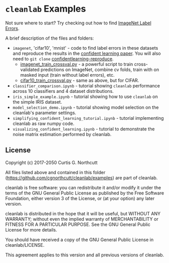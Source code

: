 # ``cleanlab`` Examples

Not sure where to start? Try checking out how to find [ImageNet Label Errors](https://github.com/cgnorthcutt/cleanlab/blob/master/examples/imagenet/imagenet_train_label_errors.ipynb).


A brief description of the files and folders:
* `imagenet`, 'cifar10', 'mnist' - code to find label errors in these datasets and reproduce the results in the [confident learning paper](https://arxiv.org/abs/1911.00068). You will also need to `git clone` [confidentlearning-reproduce](https://github.com/cgnorthcutt/confidentlearning-reproduce).
  - [imagenet_train_crossval.py](https://github.com/cgnorthcutt/cleanlab/blob/master/examples/imagenet/imagenet_train_crossval.py) - a powerful script to train cross-validated predictions on ImageNet, combine cv folds, train with on masked input (train without label errors), etc.
  - [cifar10_train_crossval.py](https://github.com/cgnorthcutt/cleanlab/blob/master/examples/cifar10/cifar10_train_crossval.py) - same as above, but for CIFAR.
* `classifier_comparison.ipynb` - tutorial showing `cleanlab` performance across 10 classifiers and 4 dataset distributions.
* `iris_simple_example.ipynb` - tutorial showing how to use `cleanlab` on the simple IRIS dataset.
* `model_selection_demo.ipynb` - tutorial showing model selection on the cleanlab's parameter settings.
* `simplifying_confident_learning_tutorial.ipynb` - tutorial implementing cleanlab as raw numpy code.
* `visualizing_confident_learning.ipynb` - tutorial to demonstrate the noise matrix estimation performed by cleanlab.

## License

Copyright (c) 2017-2050 Curtis G. Northcutt

All files listed above and contained in this folder (https://github.com/cgnorthcutt/cleanlab/examples) are part of cleanlab.

cleanlab is free software: you can redistribute it and/or modify
it under the terms of the GNU General Public License as published by
the Free Software Foundation, either version 3 of the License, or
(at your option) any later version.

cleanlab is distributed in the hope that it will be useful,
but WITHOUT ANY WARRANTY; without even the implied warranty of
MERCHANTABILITY or FITNESS FOR A PARTICULAR PURPOSE.  See the
GNU General Public License for more details.

You should have received a copy of the GNU General Public License in cleanlab/LICENSE.

This agreement applies to this version and all previous versions of cleanlab.
